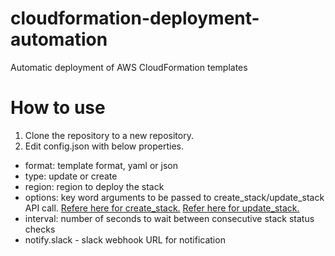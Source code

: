 # cloudformation-deployment-automation
Automatic deployment of AWS CloudFormation templates

# How to use

1. Clone the repository to a new repository.
2. Edit config.json with below properties.
- format: template format, yaml or json
- type: update or create
- region: region to deploy the stack
- options: key word arguments to be passed to create_stack/update_stack API call. [Refere here for create_stack.](https://boto3.amazonaws.com/v1/documentation/api/latest/reference/services/cloudformation.html#CloudFormation.Client.create_stack) [Refer here for update_stack.](https://boto3.amazonaws.com/v1/documentation/api/latest/reference/services/cloudformation.html#CloudFormation.Client.update_stack)
- interval: number of seconds to wait between consecutive stack status checks
- notify.slack - slack webhook URL for notification